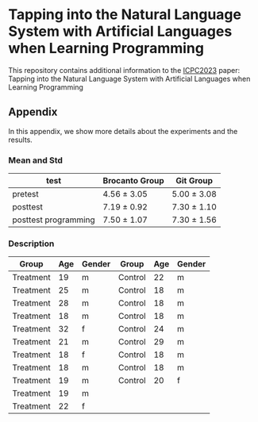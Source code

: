 # Tapping into the Natural Language System with Artificial Languages when Learning Programming

This repository contains additional information to the [ICPC2023](https://conf.researchr.org/home/icpc-2023) paper:  
Tapping into the Natural Language System with Artificial Languages when Learning Programming


## Appendix
In this appendix, we show more details about the experiments and the results.

### Mean and Std
| test                 | Brocanto Group | Git Group  |
|----------------------|----------------|------------|
| pretest              | 4.56 ± 3.05    | 5.00 ± 3.08 |
| posttest             | 7.19 ± 0.92    | 7.30 ± 1.10 |
| posttest programming | 7.50 ± 1.07    | 7.30 ± 1.56 |


### Description 
| Group     | Age | Gender | Group   | Age | Gender |
|-----------|-----|--------|---------|-----|--------|
| Treatment | 19  | m      | Control | 22  | m      |
| Treatment | 25  | m      | Control | 18  | m      |
| Treatment | 28  | m      | Control | 18  | m      |
| Treatment | 18  | m      | Control | 18  | m      |
| Treatment | 32  | f      | Control | 24  | m      |
| Treatment | 21  | m      | Control | 29  | m      |
| Treatment | 18  | f      | Control | 18  | m      |
| Treatment | 18  | m      | Control | 18  | m      |
| Treatment | 19  | m      | Control | 20  | f      |
| Treatment | 19  | m      |
| Treatment | 22  | f      |
